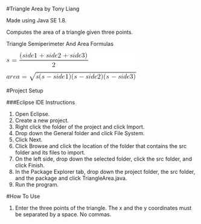 #Triangle Area by Tony Liang

Made using Java SE 1.8.

Computes the area of a triangle given three points.

Triangle Semiperimeter And Area Formulas

![alt text][logo]

[logo]: https://github.com/tliang1/Java-Practice/raw/master/Practice/Intro-To-Java-8th-Ed-Daniel-Y.-Liang/Chapter-2/Chapter02P21/images/instructions/triangle_semiperimeter_and_area_formulas.png "Triangle Semiperimeter And Area Formulas"

#Project Setup

###Eclipse IDE Instructions
1. Open Eclipse.
2. Create a new project.
3. Right click the folder of the project and click Import.
4. Drop down the General folder and click File System.
5. Click Next.
6. Click Browse and click the location of the folder that contains the src folder and its files to import.
7. On the left side, drop down the selected folder, click the src folder, and click Finish.
8. In the Package Explorer tab, drop down the project folder, the src folder, and the package and click TriangleArea.java.
9. Run the program.

#How To Use
1. Enter the three points of the triangle. The x and the y coordinates must be separated by a space. No commas.